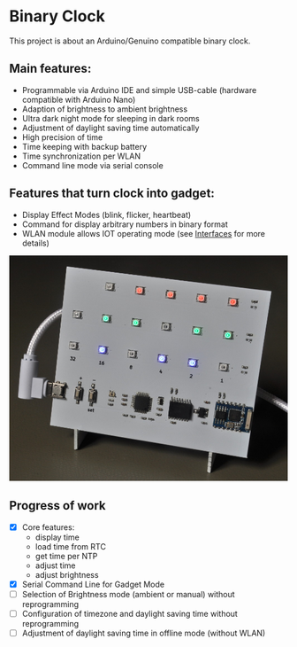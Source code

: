 # Binary Clock
This project is about an Arduino/Genuino compatible binary clock.

## Main features:
 * Programmable via Arduino IDE and simple USB-cable (hardware compatible with Arduino Nano)
 * Adaption of brightness to ambient brightness
 * Ultra dark night mode for sleeping in dark rooms
 * Adjustment of daylight saving time automatically
 * High precision of time
 * Time keeping with backup battery
 * Time synchronization per WLAN
 * Command line mode via serial console

## Features that turn clock into gadget:
 * Display Effect Modes (blink, flicker, heartbeat)
 * Command for display arbitrary numbers in binary format
 * WLAN module allows IOT operating mode (see [Interfaces](doc/Interfaces.md) for more details)
 
![picture of binary clock](picture.jpg)

## Progress of work
- [x] Core features:
     * display time
     * load time from RTC
     * get time per NTP
     * adjust time
     * adjust brightness
- [x] Serial Command Line for Gadget Mode
- [ ] Selection of Brightness mode (ambient or manual) without reprogramming
- [ ] Configuration of timezone and daylight saving time without reprogramming
- [ ] Adjustment of daylight saving time in offline mode (without WLAN)
